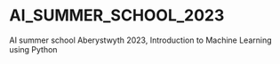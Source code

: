 # AI_SUMMER_SCHOOL_2023
AI summer school Aberystwyth 2023, Introduction to Machine Learning using Python
